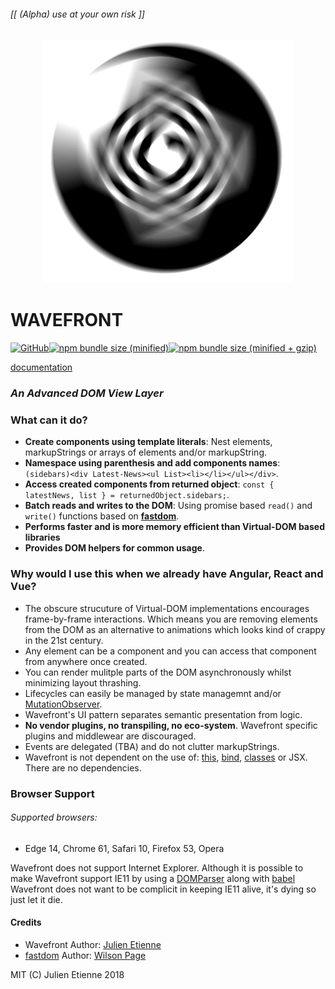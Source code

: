 ###### _[[ (Alpha) use at your own risk ]]_

<p align="center">
<img src="https://github.com/julienetie/img/blob/master/wavefront-med.pdf.png?raw=true"/>
</p>

# WAVEFRONT


[![GitHub](https://img.shields.io/github/license/mashape/apistatus.svg?style=for-the-badge)](https://github.com/julienetie/wavefront/blob/master/LICENSE)[![npm bundle size (minified)](https://img.shields.io/bundlephobia/min/react.svg?style=for-the-badge)](https://github.com/julienetie/wavefront/blob/master/setup/size/minified)[![npm bundle size (minified + gzip)](https://img.shields.io/bundlephobia/minzip/react.svg?style=for-the-badge)](https://github.com/julienetie/wavefront/blob/master/setup/size/minified.gz)


[documentation](https://github.com/julienetie/wavefront/blob/master/documentation.md)

### _An Advanced DOM View Layer_

### What can it do?
- **Create components using template literals**: Nest elements, markupStrings or arrays of elements and/or markupString.
- **Namespace using parenthesis and add components names**: `(sidebars)<div Latest-News><ul List><li></li></ul></div>`.
- **Access created components from returned object**: `const { latestNews, list } = returnedObject.sidebars;`.
- **Batch reads and writes to the DOM**: Using promise based `read()` and `write()` functions based on [**fastdom**](https://github.com/wilsonpage/fastdom).
- **Performs faster and is more memory efficient than Virtual-DOM based libraries**
- **Provides DOM helpers for common usage**.

### Why would I use this when we already have Angular, React and Vue?
- The obscure strucuture of Virtual-DOM implementations encourages frame-by-frame interactions. Which means you are removing elements from the DOM as an alternative to animations which looks kind of crappy in the 21st century.
- Any element can be a component and you can access that component from anywhere once created.
- You can render mulitple parts of the DOM asynchronously whilst minimizing layout thrashing. 
- Lifecycles can easily be managed by state managemnt and/or [MutationObserver](https://hacks.mozilla.org/2012/05/dom-mutationobserver-reacting-to-dom-changes-without-killing-browser-performance/).
- Wavefront's UI pattern separates semantic presentation from logic.
- **No vendor plugins, no transpiling, no eco-system**. Wavefront specific plugins and middlewear are discouraged.
- Events are delegated (TBA) and do not clutter markupStrings.
- Wavefront is not dependent on the use of: [this](https://developer.mozilla.org/en-US/docs/Web/JavaScript/Reference/Operators/this), [bind](https://developer.mozilla.org/en-US/docs/Web/JavaScript/Reference/Global_objects/Function/bind), [classes](https://developer.mozilla.org/en-US/docs/Web/JavaScript/Reference/Classes) or JSX. There are no dependencies.

### Browser Support
###### Supported browsers:
- Edge 14, Chrome 61, Safari 10, Firefox 53, Opera

Wavefront does not support Internet Explorer. Although it is possible to make Wavefront support IE11 by using a [DOMParser](https://developer.mozilla.org/en-US/docs/Web/API/DOMParser) along with [babel](https://babeljs.io) Wavefront does not want to be complicit in keeping IE11 alive, it's dying so just let it die.

#### Credits 
- Wavefront Author: [Julien Etienne](https://github.com/julienetie)
- [fastdom](https://github.com/wilsonpage/fastdom) Author: [Wilson Page](https://github.com/wilsonpage)

MIT (C) Julien Etienne 2018
